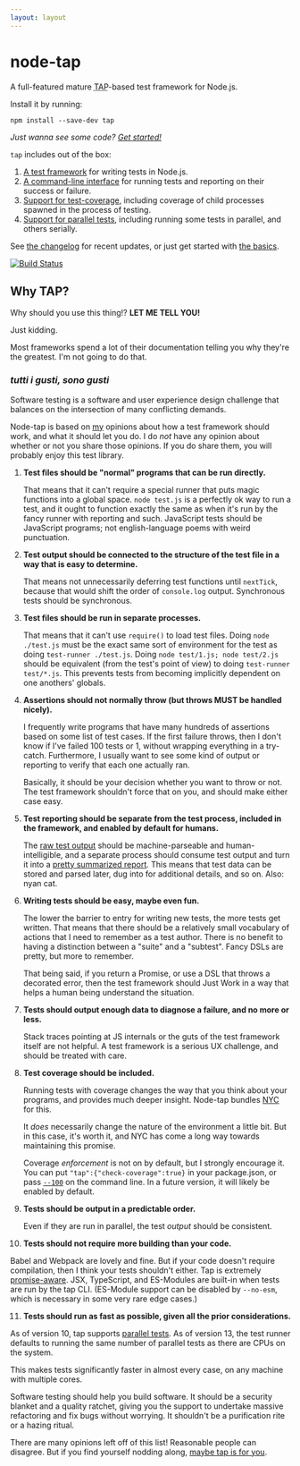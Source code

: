 ```yaml
---
layout: layout
---
```


# node-tap

A full-featured mature <abbr title="Test Anything Protocol">TAP</abbr>-based
test framework for Node.js.

Install it by running:

```
npm install --save-dev tap
```

_Just wanna see some code? [Get started!](/basics/)_

`tap` includes out of the box:

1. [A test framework](/api/) for writing tests in Node.js.
2. [A command-line interface](/cli/) for running tests and reporting on their
   success or failure.
3. [Support for test-coverage](/coverage/), including coverage of child
   processes spawned in the process of testing.
4. [Support for parallel tests](/parallel/), including running some tests in
   parallel, and others serially.

See [the changelog](/changelog/) for recent updates, or just get started with
[the basics](/basics/).

[![Build Status](https://travis-ci.org/tapjs/node-tap.svg?branch=v13)](https://travis-ci.org/tapjs/node-tap)

## Why TAP?

Why should you use this thing!?  **LET ME TELL YOU!**

Just kidding.

Most frameworks spend a lot of their documentation telling you why they're the
greatest.  I'm not going to do that.

### <i lang="it" title="all tastes are tastes">tutti i gusti, sono gusti</i>

Software testing is a software and user experience design challenge that
balances on the intersection of many conflicting demands.

Node-tap is based on [my](http://izs.me) opinions about how a test framework
should work, and what it should let you do.  I do _not_ have any opinion about
whether or not you share those opinions.  If you do share them, you will
probably enjoy this test library.

1. **Test files should be "normal" programs that can be run directly.**

   That means that it can't require a special runner that puts magic functions
   into a global space.  `node test.js` is a perfectly ok way to run a test,
   and it ought to function exactly the same as when it's run by the fancy
   runner with reporting and such.  JavaScript tests should be JavaScript
   programs; not english-language poems with weird punctuation.

2. **Test output should be connected to the structure of the test file in a way
   that is easy to determine.**

   That means not unnecessarily deferring test functions until `nextTick`,
   because that would shift the order of `console.log` output.  Synchronous
   tests should be synchronous.

3. **Test files should be run in separate processes.**

   That means that it can't use `require()` to load test files.  Doing `node
   ./test.js` must be the exact same sort of environment for the test as doing
   `test-runner ./test.js`.  Doing `node test/1.js; node test/2.js` should be
   equivalent (from the test's point of view) to doing `test-runner test/*.js`.
   This prevents tests from becoming implicitly dependent on one anothers'
   globals.

4. **Assertions should not normally throw (but throws MUST be handled
   nicely).**

   I frequently write programs that have many hundreds of assertions based on
   some list of test cases.  If the first failure throws, then I don't know if
   I've failed 100 tests or 1, without wrapping everything in a try-catch.
   Furthermore, I usually want to see some kind of output or reporting to
   verify that each one actually ran.

   Basically, it should be your decision whether you want to throw or not.  The
   test framework shouldn't force that on you, and should make either case
   easy.

5. **Test reporting should be separate from the test process, included in the
   framework, and enabled by default for humans.**

   The [raw test output](/tap-format/) should be machine-parseable and
   human-intelligible, and a separate process should consume test output and
   turn it into a [pretty summarized report](/reporting/).  This means that
   test data can be stored and parsed later, dug into for additional details,
   and so on.  Also: nyan cat.

6. **Writing tests should be easy, maybe even fun.**

   The lower the barrier to entry for writing new tests, the more tests get
   written.  That means that there should be a relatively small vocabulary of
   actions that I need to remember as a test author.  There is no benefit to
   having a distinction between a "suite" and a "subtest".  Fancy DSLs are
   pretty, but more to remember.

   That being said, if you return a Promise, or use a DSL that throws a
   decorated error, then the test framework should Just Work in a way that
   helps a human being understand the situation.

7. **Tests should output enough data to diagnose a failure, and no more or
   less.**

   Stack traces pointing at JS internals or the guts of the test framework
   itself are not helpful.  A test framework is a serious UX challenge, and
   should be treated with care.

8. **Test coverage should be included.**

   Running tests with coverage changes the way that you think about your
   programs, and provides much deeper insight.  Node-tap bundles
   [NYC](https://istanbul.js.org/) for this.

   It _does_ necessarily change the nature of the environment a little bit.
   But in this case, it's worth it, and NYC has come a long way towards
   maintaining this promise.

   Coverage _enforcement_ is not on by default, but I strongly encourage it.
   You can put `"tap":{"check-coverage":true}` in your package.json, or pass
   [`--100`](/100/) on the command line.  In a future version, it will likely
   be enabled by default.

9. **Tests should be output in a predictable order.**

   Even if they are run in parallel, the test _output_ should be consistent.

10. **Tests should not require more building than your code.**

   Babel and Webpack are lovely and fine.  But if your code doesn't require
   compilation, then I think your tests shouldn't either.  Tap is extremely
   [promise-aware](/promises/).  JSX, TypeScript, and ES-Modules are built-in
   when tests are run by the tap CLI.  (ES-Module support can be disabled by
   `--no-esm`, which is necessary in some very rare edge cases.)

11. **Tests should run as fast as possible, given all the prior
    considerations.**

   As of version 10, tap supports [parallel tests](/parallel/).  As of version
   13, the test runner defaults to running the same number of parallel tests as
   there are CPUs on the system.

   This makes tests significantly faster in almost every case, on any machine
   with multiple cores.

Software testing should help you build software.  It should be a security
blanket and a quality ratchet, giving you the support to undertake massive
refactoring and fix bugs without worrying.  It shouldn't be a purification rite
or a hazing ritual.

There are many opinions left off of this list!  Reasonable people can disagree.
But if you find yourself nodding along, [maybe tap is for you](/basics/).
